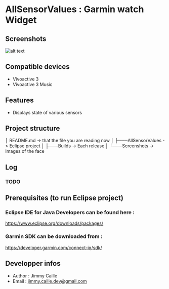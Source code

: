 # AllSensorValues : Garmin watch Widget

## Screenshots
![alt text](https://raw.githubusercontent.com/jimmycaille/AllSensorValues/master/Screenshots/AnalogEdge_2.png "Screenshot 1")

## Compatible devices
* Vivoactive 3
* Vivoactive 3 Music

## Features
* Displays state of various sensors

## Project structure
│   README.md       -> that the file you are reading now
│
├───AllSensorValues -> Eclipse project
│
├───Builds          -> Each release
│
└───Screenshots     -> Images of the face

## Log
### TODO

## Prerequisites (to run Eclipse project)
### Eclipse IDE for Java Developers can be found here :
https://www.eclipse.org/downloads/packages/
### Garmin SDK can be downloaded from :
https://developer.garmin.com/connect-iq/sdk/

## Developper infos
- Author : Jimmy Caille
- Email  : jimmy.caille.dev@gmail.com
